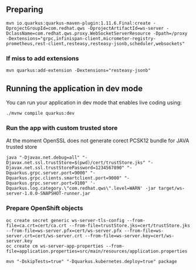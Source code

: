 ## Preparing 
```shell script
mvn io.quarkus:quarkus-maven-plugin:1.11.6.Final:create -DprojectGroupId=com.redhat.qws -DprojectArtifactId=ws-server -DclassName=com.redhat.qws.proxy.WebSocketServerResource -Dpath=/proxy -Dextensions="grpc,infinispan-client,micrometer-registry-prometheus,rest-client,resteasy,resteasy-jsonb,scheduler,websockets"
```
### If miss to add extensions
```shell script
mvn quarkus:add-extension -Dextensions="resteasy-jsonb"
```

## Running the application in dev mode

You can run your application in dev mode that enables live coding using:
```shell script
./mvnw compile quarkus:dev
```

### Run the app with custom trusted store
At the moment OpenSSL does not generate corect PCSK12 bundle for JAVA trusted store
```shell script
java "-Djavax.net.debug=all" "-Djavax.net.ssl.trustStore=$(pwd)/cert/trustStore.jks" "-Djavax.net.ssl.trustStorePassword=1234567890" "-Dquarkus.grpc.server.port=9000" "-Dquarkus.grpc.clients.smartclient.port=9000" "-Dquarkus.grpc.server.port=9100" '-Dquarkus.log.category.\"com.redhat.qws\".level=WARN' -jar target/ws-server-1.0.0-SNAPSHOT-runner.jar
```

### Prepare OpenShift objects
```
oc create secret generic ws-server-tls-config --from-file=ca.crt=cert/ca.crt --from-file=trustStore.jks=cert/trustStore.jks --from-file=ws-server.pfx=cert/ws-server.pfx --from-file=ws-server.crt=cert/ws-server.crt --from-file=ws-server.key=cert/ws-server.key
oc create cm ws-server-app-properties --from-file=application.properties=src/main/resources/application.properties
```

```
mvn "-DskipTests=true" "-Dquarkus.kubernetes.deploy=true" package
```